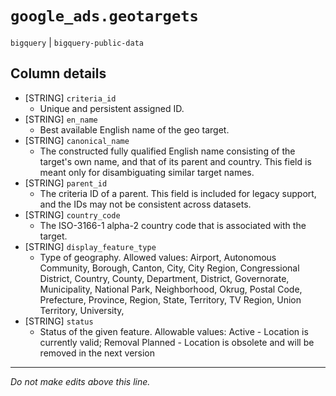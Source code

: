 # `google_ads.geotargets`
`bigquery` | `bigquery-public-data`

## Column details
* [STRING]    `criteria_id`
  - Unique and persistent assigned ID.
* [STRING]    `en_name`
  - Best available English name of the geo target.
* [STRING]    `canonical_name`
  - The constructed fully qualified English name consisting of the target's own name, and that of its parent and country. This field is meant only for disambiguating similar target names.
* [STRING]    `parent_id`
  - The criteria ID of a parent. This field is included for legacy support, and the IDs may not be consistent across datasets.
* [STRING]    `country_code`
  - The ISO-3166-1 alpha-2 country code that is associated with the target.
* [STRING]    `display_feature_type`
  - Type of geography. Allowed values: Airport, Autonomous Community, Borough, Canton, City, City Region, Congressional District, Country, County, Department, District, Governorate, Municipality, National Park, Neighborhood, Okrug, Postal Code, Prefecture, Province, Region, State, Territory, TV Region, Union Territory, University,
* [STRING]    `status`
  - Status of the given feature. Allowable values: Active - Location is currently valid; Removal Planned - Location is obsolete and will be removed in the next version

-------------------------------------------------------------------------------
*Do not make edits above this line.*
